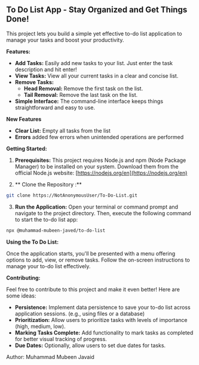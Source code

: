 ## To Do List App - Stay Organized and Get Things Done!

This project lets you build a simple yet effective to-do list application to manage your tasks and boost your productivity.

**Features:**

* **Add Tasks:** Easily add new tasks to your list. Just enter the task description and hit enter!
* **View Tasks:** View all your current tasks in a clear and concise list.
* **Remove Tasks:**  
    * **Head Removal:**  Remove the first task on the list.
    * **Tail Removal:**  Remove the last task on the list.
* **Simple Interface:**  The command-line interface keeps things straightforward and easy to use.
  
**New Features**
* **Clear List:** Empty all tasks from the list
* **Errors** added few errors when unintended operations are performed

**Getting Started:**

1.  **Prerequisites:** This project requires Node.js and npm (Node Package Manager) to be installed on your system. Download them from the official Node.js website: [https://nodejs.org/en](https://nodejs.org/en)

2.  ** Clone the Repository :**
   ```bash
   git clone https://NotAnonymousUser/To-Do-List.git
   ```

3.  **Run the Application:**  Open your terminal or command prompt and navigate to the project directory.  Then, execute the following command to start the to-do list app:
   ```bash
   npx @muhammad-mubeen-javed/to-do-list

   ```

**Using the To Do List:**

Once the application starts, you'll be presented with a menu offering options to add, view, or remove tasks. Follow the on-screen instructions to manage your to-do list effectively.

**Contributing:**

Feel free to contribute to this project and make it even better! Here are some ideas:

* **Persistence:** Implement data persistence to save your to-do list across application sessions. (e.g., using files or a database)
* **Prioritization:** Allow users to prioritize tasks with levels of importance (high, medium, low).
* **Marking Tasks Complete:** Add functionality to mark tasks as completed for better visual tracking of progress.
* **Due Dates:** Optionally, allow users to set due dates for tasks.

Author: Muhammad Mubeen Javaid
